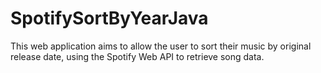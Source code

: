 # SpotifySortByYearJava
This web application aims to allow the user to sort their music by original release date, using the Spotify Web API to retrieve song data.
